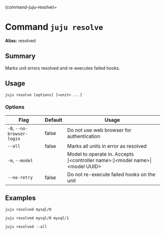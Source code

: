 (command-juju-resolve)=
# Command `juju resolve`
**Alias:** resolved

## Summary
Marks unit errors resolved and re-executes failed hooks.

## Usage
```juju resolve [options] [<unit> ...]```

### Options
| Flag | Default | Usage |
| --- | --- | --- |
| `-B`, `--no-browser-login` | false | Do not use web browser for authentication |
| `--all` | false | Marks all units in error as resolved |
| `-m`, `--model` |  | Model to operate in. Accepts [&lt;controller name&gt;:]&lt;model name&gt;&#x7c;&lt;model UUID&gt; |
| `--no-retry` | false | Do not re-execute failed hooks on the unit |

## Examples


	juju resolved mysql/0

	juju resolved mysql/0 mysql/1

	juju resolved --all
